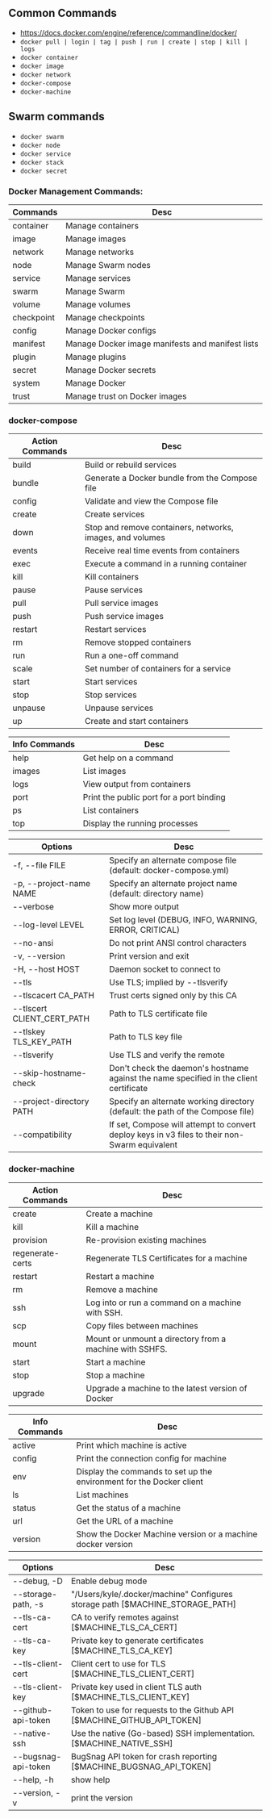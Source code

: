 ## Common Commands
* https://docs.docker.com/engine/reference/commandline/docker/
* `docker pull | login | tag | push | run | create | stop | kill | logs`
* `docker container`
* `docker image`
* `docker network`
* `docker-compose`
* `docker-machine`

## Swarm commands
* `docker swarm`
* `docker node`
* `docker service`
* `docker stack`
* `docker secret`

### Docker Management Commands:

| Commands    | Desc  |
|-------------|--------------------|
| container   | Manage containers
| image       | Manage images
| network     | Manage networks
| node        | Manage Swarm nodes
| service     | Manage services
| swarm       | Manage Swarm
| volume      | Manage volumes
| checkpoint  | Manage checkpoints
| config      | Manage Docker configs
| manifest    | Manage Docker image manifests and manifest lists
| plugin      | Manage plugins
| secret      | Manage Docker secrets
| system      | Manage Docker
| trust       | Manage trust on Docker images

### docker-compose

| Action Commands | Desc |
|-----------------|------|
| build              | Build or rebuild services
| bundle             | Generate a Docker bundle from the Compose file
| config             | Validate and view the Compose file
| create             | Create services
| down               | Stop and remove containers, networks, images, and volumes
| events             | Receive real time events from containers
| exec               | Execute a command in a running container
| kill               | Kill containers
| pause              | Pause services
| pull               | Pull service images
| push               | Push service images
| restart            | Restart services
| rm                 | Remove stopped containers
| run                | Run a one-off command
| scale              | Set number of containers for a service
| start              | Start services
| stop               | Stop services
| unpause            | Unpause services
| up                 | Create and start containers

| Info Commands | Desc |
|-----------------|------|
| help               | Get help on a command
| images             | List images
| logs               | View output from containers
| port               | Print the public port for a port binding
| ps                 | List containers
| top                | Display the running processes


| Options       | Desc |
|---------------|------|
| -f, --file FILE | Specify an alternate compose file (default: docker-compose.yml) |
| -p, --project-name NAME | Specify an alternate project name (default: directory name) |
| --verbose | Show more output |
| --log-level LEVEL | Set log level (DEBUG, INFO, WARNING, ERROR, CRITICAL) |
| --no-ansi | Do not print ANSI control characters |
| -v, --version | Print version and exit |
| -H, --host HOST | Daemon socket to connect to |
| --tls                       | Use TLS; implied by --tlsverify |
| --tlscacert CA_PATH         | Trust certs signed only by this CA |
| --tlscert CLIENT_CERT_PATH  | Path to TLS certificate file |
| --tlskey TLS_KEY_PATH       | Path to TLS key file |
| --tlsverify                 | Use TLS and verify the remote |
| --skip-hostname-check       | Don't check the daemon's hostname against the name specified in the client certificate |
| --project-directory PATH    | Specify an alternate working directory (default: the path of the Compose file) |
| --compatibility             | If set, Compose will attempt to convert deploy keys in v3 files to their non-Swarm equivalent |

### docker-machine

| Action Commands | Desc |
|-----------------|------|
| create	| Create a machine |
| kill    | Kill a machine |
| provision | Re-provision existing machines |
| regenerate-certs | Regenerate TLS Certificates for a machine |
| restart | Restart a machine |
| rm      | Remove a machine |
| ssh     | Log into or run a command on a machine with SSH. |
| scp     | Copy files between machines |
| mount   | Mount or unmount a directory from a machine with SSHFS. |
| start   | Start a machine |
| stop    | Stop a machine |
| upgrade | Upgrade a machine to the latest version of Docker |

| Info Commands | Desc |
|---------------|------|
| active	|	Print which machine is active |
| config        | Print the connection config for machine |
| env           | Display the commands to set up the environment for the Docker client |
| ls            | List machines |
| status  | Get the status of a machine |
| url     |	Get the URL of a machine |
| version | Show the Docker Machine version or a machine docker version |

| Options       | Desc |
|---------------|------|
| --debug, -D		| Enable debug mode |
| --storage-path, -s |"/Users/kyle/.docker/machine"	Configures storage path [$MACHINE_STORAGE_PATH] |
| --tls-ca-cert |	CA to verify remotes against [$MACHINE_TLS_CA_CERT] |
| --tls-ca-key |	Private key to generate certificates [$MACHINE_TLS_CA_KEY] |
| --tls-client-cert |	Client cert to use for TLS [$MACHINE_TLS_CLIENT_CERT] |
| --tls-client-key | Private key used in client TLS auth [$MACHINE_TLS_CLIENT_KEY] |
| --github-api-token | Token to use for requests to the Github API [$MACHINE_GITHUB_API_TOKEN] |
| --native-ssh | 	Use the native (Go-based) SSH implementation. [$MACHINE_NATIVE_SSH] |
| --bugsnag-api-token |	BugSnag API token for crash reporting [$MACHINE_BUGSNAG_API_TOKEN] |
| --help, -h	|	show help |
| --version, -v |	print the version
